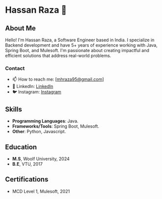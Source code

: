# Hassan Raza 👋

## About Me
Hello! I'm Hassan Raza, a Software Engineer based in India. I specialize in Backend development and have 5+ years of experience working with Java, Spring Boot, and Mulesoft. I'm passionate about creating impactful and efficient solutions that address real-world problems.

### Contact
- 📫 How to reach me: [mhraza95@gmail.com]
- 💼 LinkedIn: [LinkedIn](https://www.linkedin.com/in/mhraza95/)
- 🐦 Instagram: [Instagram](https://www.instagram.com/coderz.py/)


## Skills
- **Programming Languages**: Java.
- **Frameworks/Tools**: Spring Boot, Mulesoft.
- **Other**: Python, Javascript.

## Education
- **M.S**, Woolf University, 2024
- **B.E**, VTU, 2017

## Certifications
- MCD Level 1, Mulesoft, 2021


